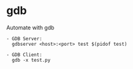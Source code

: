 # gdb

Automate with gdb

```
- GDB Server:
  gdbserver <host>:<port> test $(pidof test)

- GDB Client:
  gdb -x test.py
```
